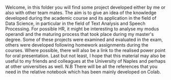 Welcome, in this folder you will find some project developed either by me or also with other team mates. The aim is to give an idea of the knowledge developed during the academic course and its application in the field of Data Science, in particular in the field of Text Analysis and Speech Processing. For possible HR, it might be interesting to analyse my modus operandi and the maturing process that took place during my master's degree. 
Some of these projects were examined and evaluated in the exam, others were developed following homework assignments during the courses. Where possible, there will also be a link to the realised power point for oral presentation. Last but not least, I hope that this material may also be useful to my friends and colleagues at the University of Naples and perhaps at other universities as well.
N.B There will be all the references that you need in the relative notebook which has been mainly developed on Colab.
